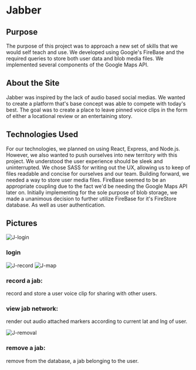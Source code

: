 # Jabber

## Purpose
The purpose of this project was to approach a new set of skills that we would self teach and use. We developed using Google's FireBase and the required queries to store both user data and blob media files. We implemented several components of the Google Maps API.  

## About the Site
Jabber was inspired by the lack of audio based social medias. We wanted to create a platform that's base concept was able to compete with today's best. The goal was to create a place to leave pinned voice clips in the form of either a locational review or an entertaining story.  

## Technologies Used
For our technologies, we planned on using React, Express, and Node.js. However, we also wanted to push ourselves into new territory with this project. We understood the user experience should be sleek and uninterrupted. We chose SASS for writing out the UX, allowing us to keep of files readable and concise for ourselves and our team. Building forward, we needed a way to store user media files. FireBase seemed to be an appropriate coupling due to the fact we'd be needing the Google Maps API later on. Initially implementing for the sole purpose of blob storage, we made a unanimous decision to further utilize FireBase for it's FireStore database. As well as user authentication.

## Pictures
![J-login](https://user-images.githubusercontent.com/22803685/59383623-48266a80-8d2e-11e9-819d-083269c81751.png)

### login

![J-record](https://user-images.githubusercontent.com/22803685/59383718-7efc8080-8d2e-11e9-9d5d-b9dcaa6f1acd.PNG)
![J-map](https://user-images.githubusercontent.com/22803685/59383801-aeab8880-8d2e-11e9-8a09-e8addc638554.PNG)

### record a jab: 
record and store a user voice clip for sharing with other users.

### view jab network:
render out audio attached markers according to current lat and lng of user.

![J-removal](https://user-images.githubusercontent.com/22803685/59383898-f3cfba80-8d2e-11e9-8292-de4597599a55.PNG)

### remove a jab:
remove from the database, a jab belonging to the user.



